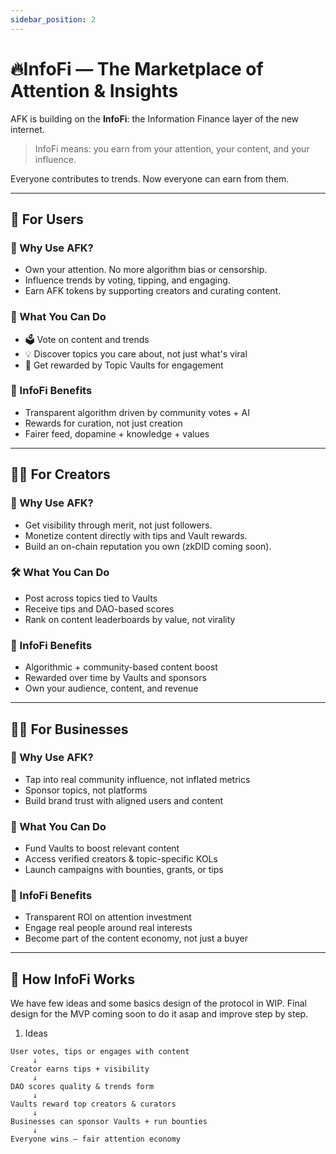 ```yaml
---
sidebar_position: 2
---
```


# 🔥InfoFi — The Marketplace of Attention & Insights

AFK is building on the **InfoFi**: the Information Finance layer of the new internet.

> InfoFi means: you earn from your attention, your content, and your influence.

Everyone contributes to trends. Now everyone can earn from them.

---

## 🧑 For Users

### 🎯 Why Use AFK?
- Own your attention. No more algorithm bias or censorship.
- Influence trends by voting, tipping, and engaging.
- Earn AFK tokens by supporting creators and curating content.

### 🧠 What You Can Do
- 🗳️ Vote on content and trends
- 💡 Discover topics you care about, not just what's viral
- 🎁 Get rewarded by Topic Vaults for engagement

### 💎 InfoFi Benefits
- Transparent algorithm driven by community votes + AI
- Rewards for curation, not just creation
- Fairer feed, dopamine + knowledge + values

---

## 🧑‍🎨 For Creators

### 🚀 Why Use AFK?
- Get visibility through merit, not just followers.
- Monetize content directly with tips and Vault rewards.
- Build an on-chain reputation you own (zkDID coming soon).

### 🛠️ What You Can Do
- Post across topics tied to Vaults
- Receive tips and DAO-based scores
- Rank on content leaderboards by value, not virality

### 💎 InfoFi Benefits
- Algorithmic + community-based content boost
- Rewarded over time by Vaults and sponsors
- Own your audience, content, and revenue

---

## 🧑‍💼 For Businesses

### 📢 Why Use AFK?
- Tap into real community influence, not inflated metrics
- Sponsor topics, not platforms
- Build brand trust with aligned users and content

### 💼 What You Can Do
- Fund Vaults to boost relevant content
- Access verified creators & topic-specific KOLs
- Launch campaigns with bounties, grants, or tips

### 💎 InfoFi Benefits
- Transparent ROI on attention investment
- Engage real people around real interests
- Become part of the content economy, not just a buyer

---

## 🧬 How InfoFi Works

We have few ideas and some basics design of the protocol in WIP.
Final design for the MVP coming soon to do it asap and improve step by step.


1. Ideas

```plaintext
User votes, tips or engages with content
     ↓
Creator earns tips + visibility
     ↓
DAO scores quality & trends form
     ↓
Vaults reward top creators & curators
     ↓
Businesses can sponsor Vaults + run bounties
     ↓
Everyone wins — fair attention economy
